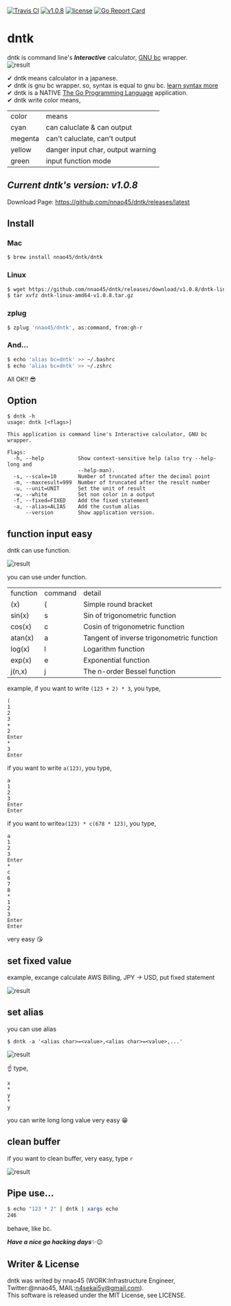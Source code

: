 [![Travis CI](https://travis-ci.org/nnao45/dntk.svg?branch=master)](https://travis-ci.org/nnao45/dntk)
[![v1.0.8](https://img.shields.io/badge/package-v1.0.8-ff69b4.svg)](https://github.com/nnao45/dntk/releases/tag/v1.0.8)
[![license](http://img.shields.io/badge/license-MIT-red.svg?style=flat)](https://raw.githubusercontent.com/nnao45/dntk/master/LICENSE)
[![Go Report Card](https://goreportcard.com/badge/github.com/nnao45/dntk)](https://goreportcard.com/report/github.com/nnao45/dntk)

# dntk
dntk is command line's ***Interactive*** calculator, [GNU bc](https://www.gnu.org/software/bc/) wrapper.  
![result](https://github.com/nnao45/naoGifRepo/blob/master/dntk-demo01.gif)
  
✔︎ dntk means calculator in a japanese.  
✔︎ dntk is gnu bc wrapper. so, syntax is equal to gnu bc. [learn syntax more](https://www.gnu.org/software/bc/manual/html_mono/bc.html)  
✔︎ dntk is a NATIVE [The Go Programming Language](http://golang.org) application.  
✔︎ dntk write color means,  
<table>
    <tr>
        <td>color</td>
        <td>means</td>
    </tr>
    <tr>
        <td>cyan</td>
        <td>can caluclate & can output</td>
    </tr>
    <tr>
        <td>megenta</td>
        <td>can't caluclate, can't output</td>
    </tr>
    <tr>
        <td>yellow</td>
        <td>danger input char, output warning</td>
    </tr>
    <tr>
        <td>green</td>
        <td>input function mode</td>
    </tr>
</table>


## ***Current dntk's version: v1.0.8***
Download Page: https://github.com/nnao45/dntk/releases/latest

## Install
### Mac
```bash
$ brew install nnao45/dntk/dntk
```

### Linux
```bash
$ wget https://github.com/nnao45/dntk/releases/download/v1.0.8/dntk-linux-amd64-v1.0.8.tar.gz
$ tar xvfz dntk-linux-amd64-v1.0.8.tar.gz
```

### zplug
```bash
$ zplug 'nnao45/dntk', as:command, from:gh-r
```

### And...
```bash
$ echo 'alias bc=dntk' >> ~/.bashrc
$ echo 'alias bc=dntk' >> ~/.zshrc
```
All OK!! 😎

## Option

```
$ dntk -h                                              
usage: dntk [<flags>]

This application is command line's Interactive calculator, GNU bc wrapper.

Flags:
  -h, --help           Show context-sensitive help (also try --help-long and
                       --help-man).
  -s, --scale=10       Number of truncated after the decimal point
  -m, --maxresult=999  Number of truncated after the result number
  -u, --unit=UNIT      Set the unit of result
  -w, --white          Set non color in a output
  -f, --fixed=FIXED    Add the fixed statement
  -a, --alias=ALIAS    Add the custum alias
      --version        Show application version.
```

## function input easy
dntk can use function.

![result](https://github.com/nnao45/naoGifRepo/blob/master/dntk-demo02.gif)

you can use under function.

<table>
    <tr>
        <td>function</td>
        <td>command</td>
        <td>detail</td>
    </tr>
    <tr>
        <td>(x)</td>
        <td>(</td>
        <td>Simple round bracket</td>
    </tr>
    <tr>
        <td>sin(x)</td>
        <td>s</td>
        <td>Sin of trigonometric function</td>
    </tr>
    <tr>
        <td>cos(x)</td>
        <td>c</td>
        <td>Cosin of trigonometric function</td>
    </tr>
    <tr>
        <td>atan(x)</td>
        <td>a</td>
        <td>Tangent of inverse trigonometric function</td>
    </tr>
    <tr>
        <td>log(x)</td>
        <td>l</td>
        <td>Logarithm function</td>
    </tr>
    <tr>
        <td>exp(x)</td>
        <td>e</td>
        <td>Exponential function</td>
    </tr>
    <tr>
        <td>j(n,x)</td>
        <td>j</td>
        <td>The n-order Bessel function</td>
    </tr>
</table>

example, if you want to write `(123 + 2) * 3`, you type,

```
(
1
2
3
+
2
Enter
*
3
Enter
```

if you want to write `a(123)`, you type,

```
a
1
2
3
Enter
Enter
```

if you want to write`a(123) * c(678 * 123)`, you type,

```
a
1
2
3
Enter
*
c
6
7
8
*
1
2
3
Enter
Enter
```

very easy 😘

## set fixed value
example, excange calculate AWS Billing, JPY -> USD, put fixed statement

![result](https://github.com/nnao45/naoGifRepo/blob/master/dntk-demo04.gif)

## set alias
you can use alias

```
$ dntk -a '<alias char>=<value>,<alias char>=<value>,...'
```

![result](https://github.com/nnao45/naoGifRepo/blob/master/dntk-demo03.gif)

☝️ type,

```
x
*
y
*
y
```

you can write long long value very easy 😁

## clean buffer
if you want to clean buffer, very easy, type `r`

![result](https://github.com/nnao45/naoGifRepo/blob/master/dntk-demo05.gif)

## Pipe use...
```bash
$ echo "123 * 2" | dntk | xargs echo
246
```
behave, like bc.

***Have a nice go hacking days***:sparkles::wink:
## Writer & License
dntk was writed by nnao45 (WORK:Infrastructure Engineer, Twitter:@nnao45, MAIL:n4sekai5y@gmail.com).  
This software is released under the MIT License, see LICENSE.

